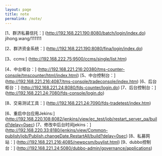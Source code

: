 ```yaml
---
layout: page
title: note
permalink: /note/
---
```


[1、群济私募信托：] (http://192.168.221.190:8080/batch/login/index.do)
    jihong.wang/111111

[2、群济资金系统：] (http://192.168.221.190:8080/fina/login/index.do)

[3、ccms:] (http://192.168.222.75:9500/ccms/single/list.htm)

[4、中台柜台：] (http://192.168.221.216:20380/tms-counter-console/tmscounter/html/index.html)
[5、中台控制台：] (http://192.168.221.216:4087/tms-console/tradeconsole/index.htm)
[6、后台柜台：] (http://192.168.221.24:8080/fds-counter/login.do)
[7、后台控制台：] (http://192.168.221.24:7080/fds-console/login.do)

[8、交易测试工具：] (http://192.168.221.24:7090/fds-tradetest/index.htm)

[6、重启中台应用Jekins:]
(http://192.168.220.108:8082/jenkins/view/ec_test/job/restart_server_qa/build?delay=0sec)
[7、修改中后台时间jekins：] (http://192.168.220.33:8180/jenkins/view/Common-publish/job/Publish.changeDate.RestartAll/build?delay=0sec)
[8、私募网站：] (http://192.168.221.216:4085/newpcsm/buylist.html)
[9、dubbo控制台：] (http://192.168.221.24:5080/dubbo-admin/governance/applications)
